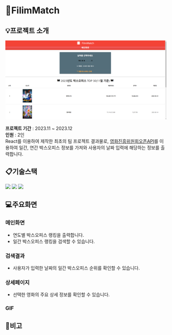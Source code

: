 # :movie_camera:FilimMatch

## :bulb:프로젝트 소개
![MainScreen](./images/1Main.png)

**프로젝트 기간** : 2023.11 ~ 2023.12<br>
**인원** : 2인 <br>
React를 이용하여 제작한 최초의 팀 프로젝트 결과물로,
[영화진흥위원회오픈API](https://www.kobis.or.kr/kobisopenapi/homepg/main/main.do)를 이용하여 일간, 연간 박스오피스 정보를 가져와 사용자의 날짜 입력에 해당하는 정보를 출력합니다.

## :clipboard:기술스택
<img src="https://img.shields.io/badge/javascript-F7DF1E?style=for-the-badge&logo=javascript&logoColor=black">
<img src="https://img.shields.io/badge/react-61DAFB?style=for-the-badge&logo=react&logoColor=black">
<img src="https://img.shields.io/badge/materialdesign-757575?style=for-the-badge&logo=materialdesign&logoColor=black">

## :computer:주요화면
### 메인화면

- 연도별 박스오피스 랭킹을 출력합니다.
- 일간 박스오피스 랭킹을 검색할 수 있습니다.

### 검색결과

- 사용자가 입력한 날짜의 일간 박스오피스 순위를 확인할 수 있습니다.

### 상세페이지

- 선택한 영화의 주요 상세 정보를 확인할 수 있습니다.

### GIF


## :notebook:비고
